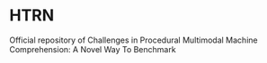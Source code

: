 # HTRN
Official repository of Challenges in Procedural Multimodal Machine Comprehension: A Novel Way To Benchmark

